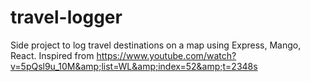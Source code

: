 # travel-logger
Side project to log travel destinations on a map using Express, Mango, React. Inspired from https://www.youtube.com/watch?v=5pQsl9u_10M&amp;list=WL&amp;index=52&amp;t=2348s
